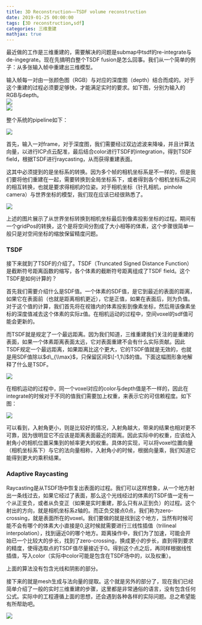 ```yaml
---
title: 3D Reconstruction——TSDF volume reconstruction
date: 2019-01-25 00:00:00
tags: [3D reconstruction,sdf]
categories: 三维重建
mathjax: true
---        
```




最近做的工作是三维重建的，需要解决的问题是submap中tsdf的re-integrate与de-ingegrate。现在先搞明白整个TSDF fusion是怎么回事。我们从一个简单的例子：从多张输入帧中重建出三维模型。  

<!--more-->

输入帧每一对由一张颜色图（RGB）与对应的深度图（depth）结合而成的。对于这个重建的过程必须要足够快，才能满足实时的要求。如下图，分别为输入的RGB与depth。  
![](https://evolution-video.oss-cn-beijing.aliyuncs.com/images/tsdf1.png)  
![](https://evolution-video.oss-cn-beijing.aliyuncs.com/images/tsdf2.png)

整个系统的pipeline如下：

![](https://evolution-video.oss-cn-beijing.aliyuncs.com/images/tsdf7.png)

首先，输入一对frame，对于深度图，我们需要经过双边滤波来降噪，并且计算法向量，以进行ICP点云配准，最后结合color进行TSDF的integration，得到TSDF field，根据TSDF进行raycasting，从而获得重建表面。

这其中必须提到的是坐标系的转换。因为多个帧的相机坐标系是不一样的，但是我们要将他们重建在一起，需要转换到全局坐标系下，或者得到各个相机坐标系之间的相互转换，也就是要求得相机的位姿。对于相机坐标（针孔相机，pinhole camera）与世界坐标的模型，我们现在应该已经很熟悉了。

![](https://evolution-video.oss-cn-beijing.aliyuncs.com/images/tsdf3.png)

上述的图片展示了从世界坐标转换到相机坐标最后到像素投影坐标的过程。期间有一个gridPos的转换，这个是将空间分割成了大小相等的体素，这个步骤很简单一般只是对空间坐标的缩放保留精度问题。

### [](about:blank#TSDF "TSDF")TSDF

接下来就到了TSDF的介绍了。TSDF（Truncated Signed Distance Function）是截断符号距离函数的缩写，各个体素的截断符号距离组成了TSDF field。这个TSDF是如何计算的？

首先我们需要介绍什么是SDF值。一个体素的SDF值，是它到最近的表面的距离，如果它在表面前（也就是距离相机更近），它是正值，如果在表面后，则为负值。对于这个值的计算，我们首先将在视锥内的体素投影到像素坐标，然后用该像素坐标的深度值减去这个体素的实际z值。在相机运动的过程中，空间voxel的sdf值可能会更新的。

而TSDF就是规定了一个最远距离。因为我们知道，三维重建我们关注的是重建的表面，如果一个体素距离表面太远，它对表面重建不会有什么实际贡献。因此TSDF规定一个最远距离，如果距离比这个更大，它的TSDF值就是无效的，也就是用SDF值除以$d\_{\\max}$，只保留区间$\[-1,1\]$的值。下面这幅图形象地解释了什么是TSDF。

![](https://evolution-video.oss-cn-beijing.aliyuncs.com/images/tsdf5.png)

在相机运动的过程中，同一个voxel对应的color与depth值是不一样的，因此在integrate的时候对于不同的值我们需要加上权重，来表示它的可信赖程度。如下图：

![](https://evolution-video.oss-cn-beijing.aliyuncs.com/images/tsdf4.png)

可以看到，入射角更小，则是比较好的情况，入射角越大，带来的结果也相对更不可靠，因为很明显它不应该是距离表面最近的距离。因此实际中的权重，应该给入射角小的相机位置采集到的帧率更大的权重。具体的实现，可以将voxel位置向量（相机坐标系下）与它的法向量相称，入射角小的时候，根据向量乘，我们知道它能得到更大的乘积结果。

### [](about:blank#Adaptive-Raycasting "Adaptive Raycasting")Adaptive Raycasting

Raycasting是从TSDF场中恢复出表面的过程。我们可以这样想象，从一个地方射出一条线过去，如果它经过了表面，那么这个光线经过的体素的TSDF值一定有一个从正变负，或者从负变正（如果是实时重建，那么只有从正到负）的过程。这个射出的方向，就是相机坐标系z轴的。而正负交接点0点，我们称为zero-crossing，就是表面所在的voxel。我们要做的就是找到这个地方，当然有时候可能不会有哪个的体素大小直接是0,这时候就需要进行三线性插值（trilineal interpolation），找到逼近0的哪个地方。距离操作中，我们为了加速，可能会开始已一个比较大的步长，找到了zero-crossing，换成更小的步长，直到得到要求的精度，使得选取点的TSDF值尽量接近于0。得到这个点之后，再同样根据线性插值，写入color（实际中color可能是包含在TSDF场中的，以及权重）。

上面的算法没有包含光线和阴影的部分。

接下来的就是mesh生成与法向量的提取。这个就是另外的部分了，现在我们已经简单介绍了一般的实时三维重建的步骤，这里都是非常通俗的语言，没有包含任何公式。实际中的工程遵循上面的思想，还会遇到各种各样的实际问题。总之希望能有所帮助吧。

![](https://evolution-video.oss-cn-beijing.aliyuncs.com/images/tsdf6.png)
